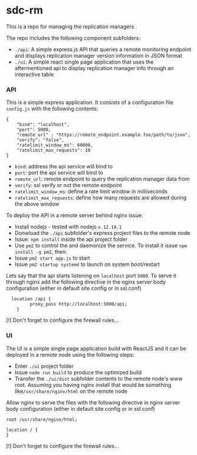 # sdc-rm
This is a repo for managing the replication managers .

The repo includes the following component subfolders:
- `./api`: A simple express.js API that queries a remote monitoring endpoint and displays replication manager version information in JSON format
- `./ui`: A simple react single page application that uses the aftermentioned api to display replication manager info through an interactive table

### API
This is a simple express application. It consists of a configuration file `config.js` with the following contents:
```
{
    "bind": "localhost",
    "port": 5000,
    "remote_url" : "https://remote_endpoint.example.foo/path/to/json",
    "verify": "false",
    "ratelimit_window_ms": 60000,
    "ratelimit_max_requests": 10 
}
```
- `bind`: address the api service will bind to 
- `port`: port the api service will bind to
- `remote_url`: remote endpoint to query the replication manager data from
- `verify`: ssl verify or not the remote endpoint
- `ratelimit_window_ms`: define a rate limit window in milliseconds
- `ratelimit_max_requests`: define how many requests are allowed during the above window

To deploy the API in a remote server behind nginx issue:
- Install nodejs - tested with nodejs `v.12.18.1`
- Donwload the `./api` subfolder's express project files to the remote node
- Issue: `npm install` inside the api project folder
- Use `pm2` to control the and daemonize the service. To install it issue `npm install -g pm2`, then:
 - Issue `pm2 start app.js` to start
 - Issue `pm2 startup systemd` to launch on system boot/restart

Lets say that the api starts listening on `localhost` port `5000`. To serve it through nginx add the following directive in the nginx server body configuration (either in default site config or in ssl.conf)
```
  location /api {
         proxy_pass http://localhost:5000/api;
    }
```
[!] Don't forget to configure the firewall rules...

### UI
The UI is a simple single page application build with ReactJS and it can be deployed in a remote node using the following steps:
- Enter `./ui` project folder
- Issue `node run build` to produce the optimized build
- Transfer the `./ui/dist` subfolder contents to the remote node's www root. Assuming you having nginx install that would be something like`/usr/share/nginx/html` on the remote node

Allow nginx to serve the files with the following directive in nginx server body configuration (either in default site config or in ssl.conf)
```
root /usr/share/nginx/html;
 
location / {
}
```

[!] Don't forget to configure the firewall rules...

